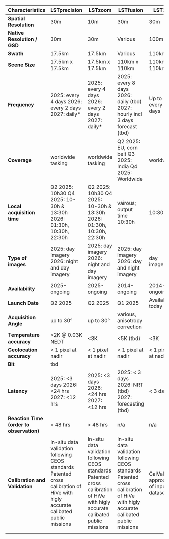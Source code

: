 

| Characteristics                      | **LSTprecision**                                                                                                                      | **LSTzoom**                                                              | LSTfusion                                                                    | **LST30**                             | LST15              |
|--------------------------------------|-----------------------------------------------------------------------------------------------------------------------------------|----------------------------------------------------------------------|------------------------------------------------------------------------------|-----------------------------------|--------------------|
| **Spatial Resolution**                   | 30m                                                                                                                               | 10m                                                                  | 30m                                                                          | 30m                               | 15m                |
| **Native Resolution / GSD**              | 30m                                                                                                                               | 30m                                                                  | Various                                                                      | 100m                              | 100m               |
| **Swath**                                | 17.5km                                                                                                                            | 17.5km                                                               | Various                                                                      | 110km                             | 110km              |
| **Scene Size**                           | 17.5km x 17.5km                                                                                                                   | 17.5km x 17.5km                                                      | 110km x 110km                                                                | 110km x 110km                     | 110km x 110km      |
| **Frequency**                            | 2025: every 4 days 2026: every 2 days 2027: daily*                                                                                | 2025: every 4 days 2026: every 2 days 2027: daily*                   | 2025: every 8 days 2026: daily (tbd) 2027: hourly incl 3 days forecast (tbd) | Up to every 8 days                | Up to every 8 days |
| **Coverage**                             | worldwide tasking                                                                                                                 | worldwide tasking                                                    | Q2 2025: EU, corn belt Q3 2025: India Q4 2025: Worldwide                     | worldwide                         | worldwide          |
| **Local acquisition time**               | Q2 2025: 10h30 Q4 2025: 10-30h & 13:30h 2026: 01:30h, 10:30h, 22:30h                                                              | Q2 2025: 10h30 Q4 2025: 10-30h & 13:30h 2026: 01:30h, 10:30h, 22:30h | vairous; output time 10:30h                                                  | 10:30h                            | 10:30h             |
| **Type of images**                       | 2025: day imagery 2026: night and day imagery                                                                                     | 2025: day imagery 2026: night and day imagery                        | 2025: day imagery 2026: day and night imagery                                | day imagery                       |                    |
| **Availability**                         | 2025-ongoing                                                                                                                      | 2025-ongoing                                                         | 2014-ongoing                                                                 | 2014-ongoing                      | 2014-ongoing       |
| **Launch Date**                         | Q2 2025                                                                                                                           | Q2 2025                                                              | Q1 2025                                                                      | Available today                   | Available today    |
| **Acquisition Angle**                    | up to 30°                                                                                                                         | up to 30°                                                            | various, anisotropy correction                                               |                                   |                    |
| T**emperature accuracy**                 | <2K @ 0.03K NEDT                                                                                                                  | <3K                                                                  | <5K (tbd)                                                                    | <3K                               | <5K                |
| **Geolocation accuracy**                 | < 1 pixel at nadir                                                                                                                | < 1 pixel at nadir                                                   | < 1 pixel at nadir                                                           | < 1 pixel at nadir                | < 1 pixel at nadir |
| **Bit**                                  | tbd                                                                                                                               |                                                                      |                                                                              |                                   |                    |
| **Latency**                              | 2025: <3 days 2026: <24 hrs 2027: <12 hrs                                                                                         | 2025: <3 days 2026: <24 hrs 2027: <12 hrs                            | 2025: < 3 days 2026: NRT (tbd) 2027: forecasting (tbd)                       | < 3 days                          | < 3 days           |
| **Reaction Time (order to observation)** | > 48 hrs                                                                                                                          | > 48 hrs                                                             | n/a                                                                          | n/a                               | n/a                |
| **Calibration and Validation**           | In-situ data validation following CEOS standards Patented cross calibration of HiVe with higly accurate calibated public missions | In-situ data validation following CEOS standards Patented cross calibration of HiVe with higly accurate calibated public missions                                                                     |In-situ data validation following CEOS standards Patented cross calibration of HiVe with higly accurate calibated public missions                                                                              | CalVal approach of input datasets |                    |
|                                      |                                                                                                                                   |                                                                      |                                                                              |                                   |                    |





